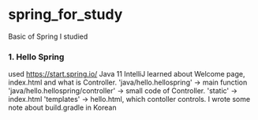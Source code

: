 # spring_for_study
Basic of Spring I studied

### 1. Hello Spring
used https://start.spring.io/
     Java 11
     IntelliJ
learned about Welcome page, index.html and what is Controller.
'java/hello.hellospring' -> main function
'java/hello.hellospring/controller' -> small code of Controller.
'static' -> index.html
'templates' -> hello.html, which contoller controls.
I wrote some note about build.gradle in Korean
